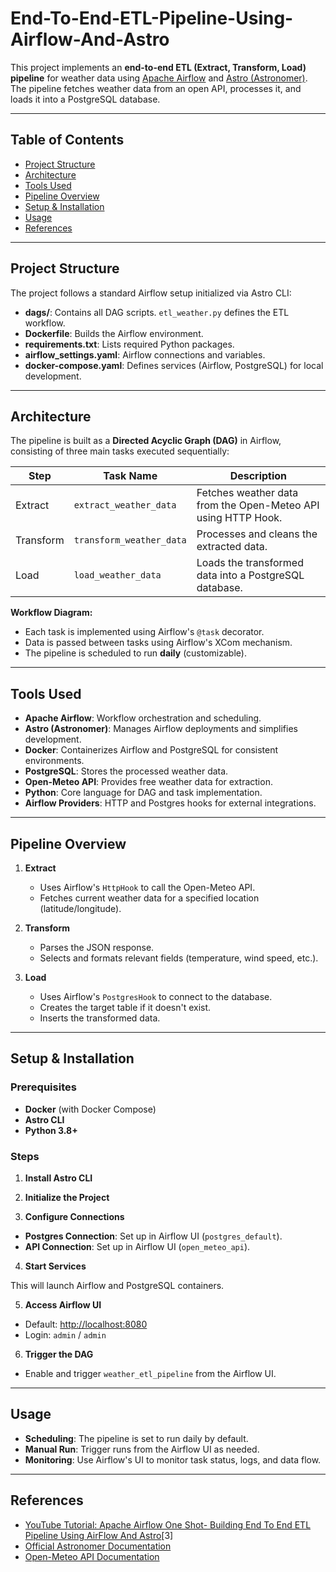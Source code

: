 # End-To-End-ETL-Pipeline-Using-Airflow-And-Astro

This project implements an **end-to-end ETL (Extract, Transform, Load) pipeline** for weather data using [Apache Airflow](https://airflow.apache.org/) and [Astro (Astronomer)](https://www.astronomer.io/). The pipeline fetches weather data from an open API, processes it, and loads it into a PostgreSQL database.

---

## Table of Contents

- [Project Structure](#project-structure)
- [Architecture](#architecture)
- [Tools Used](#tools-used)
- [Pipeline Overview](#pipeline-overview)
- [Setup & Installation](#setup--installation)
- [Usage](#usage)
- [References](#references)

---

## Project Structure

The project follows a standard Airflow setup initialized via Astro CLI:

- **dags/**: Contains all DAG scripts. `etl_weather.py` defines the ETL workflow.
- **Dockerfile**: Builds the Airflow environment.
- **requirements.txt**: Lists required Python packages.
- **airflow_settings.yaml**: Airflow connections and variables.
- **docker-compose.yaml**: Defines services (Airflow, PostgreSQL) for local development.

---

## Architecture

The pipeline is built as a **Directed Acyclic Graph (DAG)** in Airflow, consisting of three main tasks executed sequentially:

| Step                     | Task Name                | Description                                                      |
|--------------------------|--------------------------|------------------------------------------------------------------|
| Extract                  | `extract_weather_data`   | Fetches weather data from the Open-Meteo API using HTTP Hook.    |
| Transform                | `transform_weather_data` | Processes and cleans the extracted data.                         |
| Load                     | `load_weather_data`      | Loads the transformed data into a PostgreSQL database.           |

**Workflow Diagram:**


- Each task is implemented using Airflow's `@task` decorator.
- Data is passed between tasks using Airflow's XCom mechanism.
- The pipeline is scheduled to run **daily** (customizable).

---

## Tools Used

- **Apache Airflow**: Workflow orchestration and scheduling.
- **Astro (Astronomer)**: Manages Airflow deployments and simplifies development.
- **Docker**: Containerizes Airflow and PostgreSQL for consistent environments.
- **PostgreSQL**: Stores the processed weather data.
- **Open-Meteo API**: Provides free weather data for extraction.
- **Python**: Core language for DAG and task implementation.
- **Airflow Providers**: HTTP and Postgres hooks for external integrations.

---

## Pipeline Overview

1. **Extract**
   - Uses Airflow's `HttpHook` to call the Open-Meteo API.
   - Fetches current weather data for a specified location (latitude/longitude).

2. **Transform**
   - Parses the JSON response.
   - Selects and formats relevant fields (temperature, wind speed, etc.).

3. **Load**
   - Uses Airflow's `PostgresHook` to connect to the database.
   - Creates the target table if it doesn't exist.
   - Inserts the transformed data.

---

## Setup & Installation

### Prerequisites

- **Docker** (with Docker Compose)
- **Astro CLI**
- **Python 3.8+**

### Steps

1. **Install Astro CLI**

2. **Initialize the Project**

3. **Configure Connections**
- **Postgres Connection**: Set up in Airflow UI (`postgres_default`).
- **API Connection**: Set up in Airflow UI (`open_meteo_api`).

4. **Start Services**

This will launch Airflow and PostgreSQL containers.

5. **Access Airflow UI**
- Default: [http://localhost:8080](http://localhost:8080)
- Login: `admin` / `admin`

6. **Trigger the DAG**
- Enable and trigger `weather_etl_pipeline` from the Airflow UI.

---

## Usage

- **Scheduling**: The pipeline is set to run daily by default.
- **Manual Run**: Trigger runs from the Airflow UI as needed.
- **Monitoring**: Use Airflow's UI to monitor task status, logs, and data flow.

---

## References

- [YouTube Tutorial: Apache Airflow One Shot- Building End To End ETL Pipeline Using AirFlow And Astro](https://www.youtube.com/watch?v=Y_vQyMljDsE)[3]
- [Official Astronomer Documentation](https://docs.astronomer.io/)
- [Open-Meteo API Documentation](https://open-meteo.com/)



